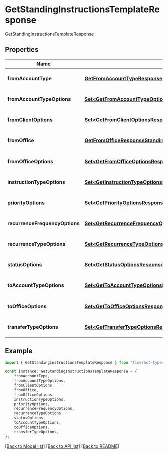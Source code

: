 # GetStandingInstructionsTemplateResponse

GetStandingInstructionsTemplateResponse

## Properties

Name | Type | Description | Notes
------------ | ------------- | ------------- | -------------
**fromAccountType** | [**GetFromAccountTypeResponseStandingInstructionSwagger**](GetFromAccountTypeResponseStandingInstructionSwagger.md) |  | [optional] [default to undefined]
**fromAccountTypeOptions** | [**Set&lt;GetFromAccountTypeOptionsResponseStandingInstructionSwagger&gt;**](GetFromAccountTypeOptionsResponseStandingInstructionSwagger.md) |  | [optional] [default to undefined]
**fromClientOptions** | [**Set&lt;GetFromClientOptionsResponseStandingInstructionSwagger&gt;**](GetFromClientOptionsResponseStandingInstructionSwagger.md) |  | [optional] [default to undefined]
**fromOffice** | [**GetFromOfficeResponseStandingInstructionSwagger**](GetFromOfficeResponseStandingInstructionSwagger.md) |  | [optional] [default to undefined]
**fromOfficeOptions** | [**Set&lt;GetFromOfficeOptionsResponseStandingInstructionSwagger&gt;**](GetFromOfficeOptionsResponseStandingInstructionSwagger.md) |  | [optional] [default to undefined]
**instructionTypeOptions** | [**Set&lt;GetInstructionTypeOptionsResponseStandingInstructionSwagger&gt;**](GetInstructionTypeOptionsResponseStandingInstructionSwagger.md) |  | [optional] [default to undefined]
**priorityOptions** | [**Set&lt;GetPriorityOptionsResponseStandingInstructionSwagger&gt;**](GetPriorityOptionsResponseStandingInstructionSwagger.md) |  | [optional] [default to undefined]
**recurrenceFrequencyOptions** | [**Set&lt;GetRecurrenceFrequencyOptionsResponseStandingInstructionSwagger&gt;**](GetRecurrenceFrequencyOptionsResponseStandingInstructionSwagger.md) |  | [optional] [default to undefined]
**recurrenceTypeOptions** | [**Set&lt;GetRecurrenceTypeOptionsResponseStandingInstructionSwagger&gt;**](GetRecurrenceTypeOptionsResponseStandingInstructionSwagger.md) |  | [optional] [default to undefined]
**statusOptions** | [**Set&lt;GetStatusOptionsResponseStandingInstructionSwagger&gt;**](GetStatusOptionsResponseStandingInstructionSwagger.md) |  | [optional] [default to undefined]
**toAccountTypeOptions** | [**Set&lt;GetToAccountTypeOptionsResponseStandingInstructionSwagger&gt;**](GetToAccountTypeOptionsResponseStandingInstructionSwagger.md) |  | [optional] [default to undefined]
**toOfficeOptions** | [**Set&lt;GetToOfficeOptionsResponseStandingInstructionSwagger&gt;**](GetToOfficeOptionsResponseStandingInstructionSwagger.md) |  | [optional] [default to undefined]
**transferTypeOptions** | [**Set&lt;GetTransferTypeOptionsResponseStandingInstructionSwagger&gt;**](GetTransferTypeOptionsResponseStandingInstructionSwagger.md) |  | [optional] [default to undefined]

## Example

```typescript
import { GetStandingInstructionsTemplateResponse } from 'fineract-typescript-client';

const instance: GetStandingInstructionsTemplateResponse = {
    fromAccountType,
    fromAccountTypeOptions,
    fromClientOptions,
    fromOffice,
    fromOfficeOptions,
    instructionTypeOptions,
    priorityOptions,
    recurrenceFrequencyOptions,
    recurrenceTypeOptions,
    statusOptions,
    toAccountTypeOptions,
    toOfficeOptions,
    transferTypeOptions,
};
```

[[Back to Model list]](../README.md#documentation-for-models) [[Back to API list]](../README.md#documentation-for-api-endpoints) [[Back to README]](../README.md)
